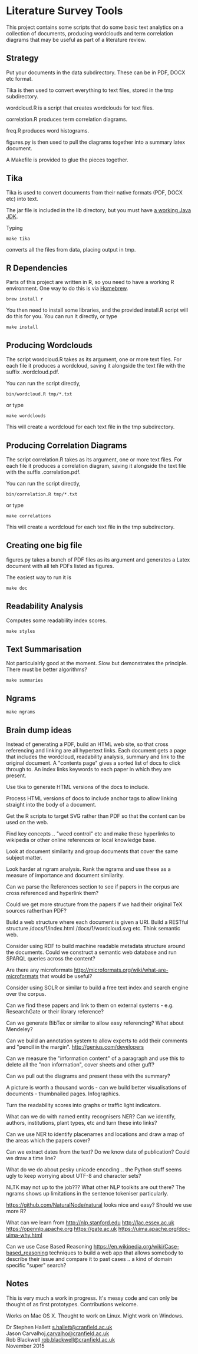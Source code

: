# Literature Survey Tools

This project contains some scripts that do some basic text analytics
on a collection of documents, producing wordclouds and term
correlation diagrams that may be useful as part of a literature
review.

## Strategy

Put your documents in the data subdirectory. These can be in PDF, DOCX
etc format.

Tika is then used to convert everything to text files, stored in the
tmp subdirectory.

wordcloud.R is a script that creates wordclouds for text files.

correlation.R produces term correlation diagrams.

freq.R produces word histograms.

figures.py is then used to pull the diagrams together into a summary
latex document.

A Makefile is provided to glue the pieces together.

## Tika

Tika is used to convert documents from their native formats (PDF, DOCX
etc) into text.

The jar file is included in the lib directory, but you must have
[a working Java JDK](http://www.oracle.com/technetwork/java/javase/downloads/index.html).

Typing

	make tika

converts all the files from data, placing output in tmp.

## R Dependencies

Parts of this project are written in R, so you need to have a working
R environment.  One way to do this is via [Homebrew](http://brew.sh).

	brew install r

You then need to install some libraries, and the provided install.R
script will do this for you. You can run it directly, or type

	make install

## Producing Wordclouds

The script wordcloud.R takes as its argument, one or more text
files. For each file it produces a wordcloud, saving it alongside the
text file with the suffix .wordcloud.pdf.

You can run the script directly,

	bin/wordcloud.R tmp/*.txt

or type

	make wordclouds

This will create a wordcloud for each text file in the tmp
subdirectory.

## Producing Correlation Diagrams

The script correlation.R takes as its argument, one or more text
files. For each file it produces a correlation diagram, saving it
alongside the text file with the suffix .correlation.pdf.

You can run the script directly,

	bin/correlation.R tmp/*.txt

or type

	make correlations

This will create a wordcloud for each text file in the tmp subdirectory.

## Creating one big file

figures.py takes a bunch of PDF files as its argument and generates a
Latex document with all teh PDFs listed as figures.

The easiest way to run it is

    make doc

## Readability Analysis

Computes some readability index scores.

	make styles

## Text Summarisation

Not particulalrly good at the moment. Slow but demonstrates the
principle. There must be better algorithms?

	make summaries

## Ngrams

	make ngrams

## Brain dump ideas

Instead of generating a PDF, build an HTML web site, so that cross
referencing and linking are all hypertext links. Each document gets a
page that includes the wordcloud, readability analysis, summary and
link to the original document. A "contents page" gives a sorted list
of docs to click through to. An index links keywords to each paper in
which they are present.

Use tika to generate HTML versions of the docs to include.

Process HTML versions of docs to include anchor tags to allow linking
straight into the body of a document.

Get the R scripts to target SVG rather than PDF so that the content
can be used on the web.

Find key concepts .. "weed control" etc and make these hyperlinks to
wikipedia or other online references or local knowledge base.

Look at document similarity and group documents that cover the same
subject matter.

Look harder at ngram analysis. Rank the ngrams and use these as a
measure of importance and document similarity.

Can we parse the References section to see if papers in the corpus are
cross referenced and hyperlink them?

Could we get more structure from the papers if we had their original
TeX sources ratherthan PDF?

Build a web structure where each document is given a URI. Build a
RESTful structure /docs/1/index.html /docs/1/wordcloud.svg etc. Think
semantic web.

Consider using RDF to build machine readable metadata structure around
the documents. Could we construct a semantic web database and run
SPARQL queries across the content?

Are there any microformats
http://microformats.org/wiki/what-are-microformats that would be
useful?

Consider using SOLR or similar to build a free text index and search
engine over the corpus.

Can we find these papers and link to them on external systems -
e.g. ResearchGate or their library reference?

Can we generate BibTex or similar to allow easy referencing? What
about Mendeley?

Can we build an annotation system to allow experts to add their
comments and "pencil in the margin". http://genius.com/developers

Can we measure the "information content" of a paragraph and use this
to delete all the "non information", cover sheets and other guff?

Can we pull out the diagrams and present these with the summary?

A picture is worth a thousand words - can we build better
visualisations of documents - thumbnailed pages. Infographics.

Turn the readability scores into graphs or traffic light indicators.

What can we do with named entity recognisers NER? Can we identify,
authors, institutions, plant types, etc and turn these into links?

Can we use NER to identify placenames and locations and draw a map of
the areas which the papers cover?

Can we extract dates from the text? Do we know date of publication? Could we draw a time line?

What do we do about pesky unicode encoding .. the Python stuff seems
ugly to keep worrying about UTF-8 and character sets?

NLTK may not up to the job??? What other NLP toolkits are out there?
The ngrams shows up limitations in the sentence tokeniser
particularly.

https://github.com/NaturalNode/natural looks nice and easy? Should we use more R?

What can we learn from http://nlp.stanford.edu http://lac.essex.ac.uk
https://opennlp.apache.org https://gate.ac.uk
https://uima.apache.org/doc-uima-why.html

Can we use Case Based Reasoning
https://en.wikipedia.org/wiki/Case-based_reasoning techniques to build
a web app that allows somebody to describe their issue and compare it
to past cases .. a kind of domain specific "super" search?

## Notes

This is very much a work in progress. It's messy code and can only be
thought of as first prototypes.  Contributions welcome.

Works on Mac OS X. Thought to work on Linux. Might work on Windows.


Dr Stephen Hallett <s.hallett@cranfield.ac.uk>    
Jason Carvalho<j.carvalho@cranfield.ac.uk>    
Rob Blackwell <rob.blackwell@cranfield.ac.uk>    
November 2015


